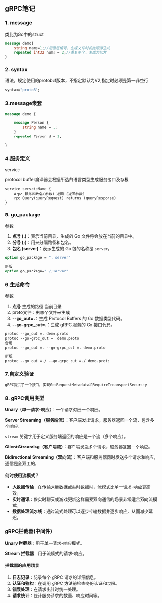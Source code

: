 ## gRPC笔记

### 1. message

类比为Go中的struct

```protobuf
message demo{
	string name=1;//后面是编号，生成文件时按此顺序生成
	repeated int32 nums = 2;//重复多个，生成为切片
}
```

### 2. syntax

语法，规定使用的protobuf版本，不指定默认为V2,指定时必须是第一非空行

```protobuf
syntax="proto3";
```

### 3.message嵌套

```protobuf
message demo {
	
	message Person {
		string name = 1;
	}
	repeated Person d = 1;

}
```

### 4.服务定义

service

protocol buffer编译器会根据所选的语言类型生成服务接口及存根

```properties
service servcieName {
	#rpc 服务函数名(参数) 返回 (返回参数)
	rpc Query(queryRequest) returns (queryResponse)
}
```

### 5. go_package

参数

1. **点号 (.)**：表示当前目录，生成的 Go 文件将会放在当前的目录中。
2. **分号 (;)**：用来分隔路径和包名。
3. **包名 (server)**：表示生成的 Go 包的名称是 `server`。

```protobuf
option go_package = ".;server"

新版
option go_package="./;server"
```



### 6.生成命令

参数

1. **点号** 生成的路径 当前目录
2. proto文件：由哪个文件来生成 
3. **--go_out=.**：生成 Protocol Buffers 的 Go 数据类型代码。
4. **--go-grpc_out=.**：生成 gRPC 服务的 Go 接口代码。

```protobuf
protoc --go_out =. demo.proto 
protoc --go-grpc_out =. demo.proto
合用
protoc --go_out =. --go-grpc_out =. demo.proto

新版
protoc --go_out =./ --go-grpc_out =./ demo.proto
```

### 7.自定义验证

```sh
gRPC提供了一个接口，实现GetRequestMetadata和RequireTreansportSecurity
```



### 8. gRPC调用类型

**Unary（单一请求-响应）**：一个请求对应一个响应。

**Server Streaming（服务端流）**：客户端发出请求，服务器返回一个流，包含多个响应。

`stream` 关键字用于定义服务端返回的响应是一个流（多个响应）。

**Client Streaming（客户端流）**：客户端发送多个请求，服务器返回一个响应。

**Bidirectional Streaming（双向流）**：客户端和服务器同时发送多个请求和响应，通信是全双工的。

#### 何时使用流模式？

- **大数据传输**：在传输大量数据或实时数据时，流模式比单一请求-响应更高效。
- **实时通讯**：像实时聊天或游戏更新这样需要双向通信的场景非常适合双向流模式。
- **数据处理流水线**：通过流式处理可以逐步传输数据并逐步响应，从而减少延迟。



### gRPC拦截器(中间件)

**Unary 拦截器**：用于单一请求-响应模式。

**Stream 拦截器**：用于流模式的请求-响应。

#### 拦截器的应用场景

1. **日志记录**：记录每个 gRPC 请求的详细信息。
2. **认证和鉴权**：在调用 gRPC 方法前检查身份认证和权限。
3. **错误处理**：在请求出错时统一处理。
4. **请求统计**：统计服务请求的数量、响应时间等。